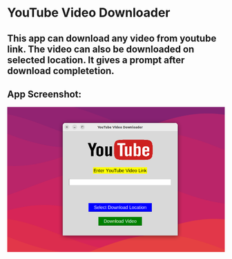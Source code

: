 # YouTube Video Downloader

## This app can download any video from youtube link. The video can also be downloaded on selected location. It gives a prompt after download completetion.

## App Screenshot:
<img src="app preview.png">
